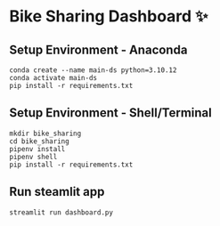 # Bike Sharing Dashboard ✨

## Setup Environment - Anaconda
```
conda create --name main-ds python=3.10.12
conda activate main-ds
pip install -r requirements.txt
```

## Setup Environment - Shell/Terminal
```
mkdir bike_sharing
cd bike_sharing
pipenv install
pipenv shell
pip install -r requirements.txt
```

## Run steamlit app
```
streamlit run dashboard.py
```
